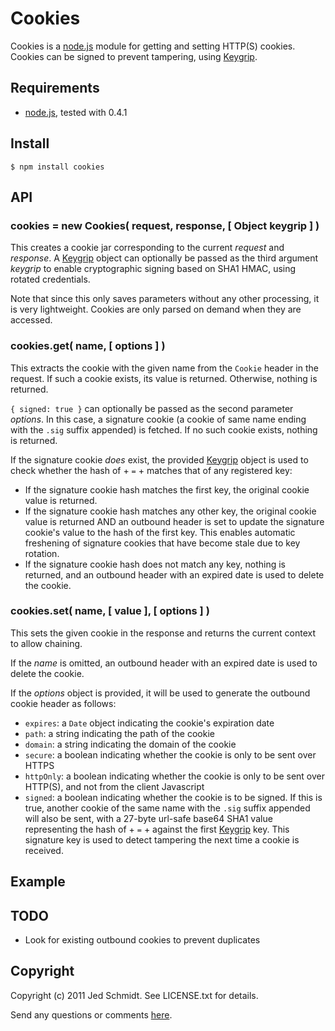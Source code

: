 Cookies
=======

Cookies is a [node.js](http://nodejs.org/) module for getting and setting HTTP(S) cookies. Cookies can be signed to prevent tampering, using [Keygrip](https://github.com/jed/keygrip).

## Requirements

* [node.js](http://nodejs.org/), tested with 0.4.1

## Install

    $ npm install cookies
    
## API

### cookies = new Cookies( request, response, [ Object keygrip ] )

This creates a cookie jar corresponding to the current _request_ and _response_. A [Keygrip](https://github.com/jed/keygrip) object can optionally be passed as the third argument _keygrip_ to enable cryptographic signing based on SHA1 HMAC, using rotated credentials.

Note that since this only saves parameters without any other processing, it is very lightweight. Cookies are only parsed on demand when they are accessed.

### cookies.get( name, [ options ] )

This extracts the cookie with the given name from the `Cookie` header in the request. If such a cookie exists, its value is returned. Otherwise, nothing is returned.

`{ signed: true }` can optionally be passed as the second parameter _options_. In this case, a signature cookie (a cookie of same name ending with the `.sig` suffix appended) is fetched. If no such cookie exists, nothing is returned.

If the signature cookie _does_ exist, the provided [Keygrip](https://github.com/jed/keygrip) object is used to check whether the hash of _<cookie-name>_ + `=` + _<cookie-value>_ matches that of any registered key:

* If the signature cookie hash matches the first key, the original cookie value is returned.
* If the signature cookie hash matches any other key, the original cookie value is returned AND an outbound header is set to update the signature cookie's value to the hash of the first key. This enables automatic freshening of signature cookies that have become stale due to key rotation.
* If the signature cookie hash does not match any key, nothing is returned, and an outbound header with an expired date is used to delete the cookie.

### cookies.set( name, [ value ], [ options ] )

This sets the given cookie in the response and returns the current context to allow chaining.

If the _name_ is omitted, an outbound header with an expired date is used to delete the cookie.

If the _options_ object is provided, it will be used to generate the outbound cookie header as follows:

* `expires`: a `Date` object indicating the cookie's expiration date
* `path`: a string indicating the path of the cookie
* `domain`: a string indicating the domain of the cookie
* `secure`: a boolean indicating whether the cookie is only to be sent over HTTPS
* `httpOnly`: a boolean indicating whether the cookie is only to be sent over HTTP(S), and not from the client Javascript
* `signed`: a boolean indicating whether the cookie is to be signed. If this is true, another cookie of the same name with the `.sig` suffix appended will also be sent, with a 27-byte url-safe base64 SHA1 value representing the hash of _<cookie-name>_ + `=` + _<cookie-value>_ against the first [Keygrip](https://github.com/jed/keygrip) key. This signature key is used to detect tampering the next time a cookie is received.

## Example

## TODO

* Look for existing outbound cookies to prevent duplicates

Copyright
---------

Copyright (c) 2011 Jed Schmidt. See LICENSE.txt for details.

Send any questions or comments [here](http://twitter.com/jedschmidt).